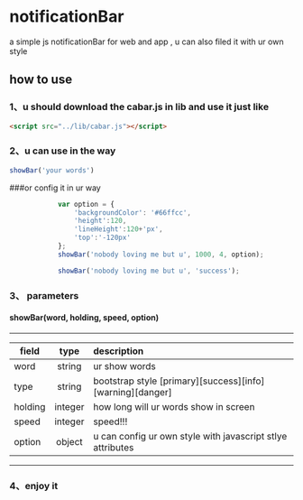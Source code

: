 # notificationBar
a simple js notificationBar for web and app , u can also filed it with ur own style

## how to use

### 1、u should  download the cabar.js in lib and use it just like
```html
<script src="../lib/cabar.js"></script>
```
### 2、u can use in the way
```javascript
showBar('your words')
```
###or config it in ur way
```javascript
            var option = {
                'backgroundColor': '#66ffcc',
                'height':120,
                'lineHeight':120+'px',
                'top':'-120px'
            };
            showBar('nobody loving me but u', 1000, 4, option);
```
```javascript
            showBar('nobody loving me but u', 'success');
```
### 3、 parameters
#### showBar(word, holding, speed, option)
---
| field        | type           | description  |
| ------------- |:-------------:| :-----|
|word|string|ur show words|
|type|string|bootstrap style [primary][success][info][warning][danger]|
|holding|integer|how long will ur words show in screen|
|speed|integer|speed!!!|
|option|object|u can config ur own style with javascript stlye attributes|
---
### 4、enjoy it
